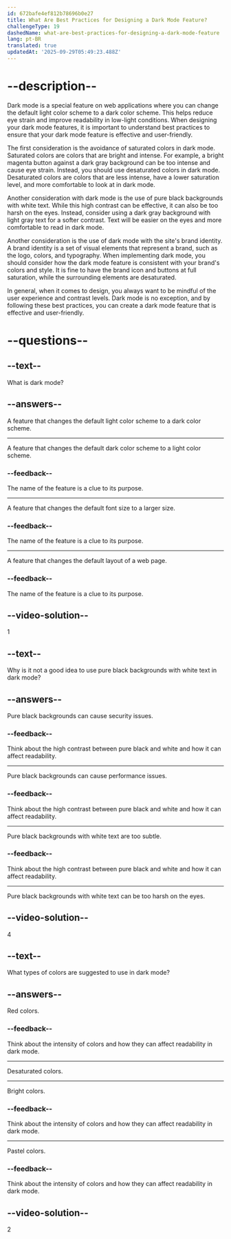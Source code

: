 ```yaml
---
id: 672bafe4ef812b78696b0e27
title: What Are Best Practices for Designing a Dark Mode Feature?
challengeType: 19
dashedName: what-are-best-practices-for-designing-a-dark-mode-feature
lang: pt-BR
translated: true
updatedAt: '2025-09-29T05:49:23.488Z'
---
```


# --description--

Dark mode is a special feature on web applications where you can change the default light color scheme to a dark color scheme. This helps reduce eye strain and improve readability in low-light conditions. When designing your dark mode features, it is important to understand best practices to ensure that your dark mode feature is effective and user-friendly.

The first consideration is the avoidance of saturated colors in dark mode. Saturated colors are colors that are bright and intense. For example, a bright magenta button against a dark gray background can be too intense and cause eye strain. Instead, you should use desaturated colors in dark mode. Desaturated colors are colors that are less intense, have a lower saturation level, and more comfortable to look at in dark mode.

Another consideration with dark mode is the use of pure black backgrounds with white text. While this high contrast can be effective, it can also be too harsh on the eyes. Instead, consider using a dark gray background with light gray text for a softer contrast. Text will be easier on the eyes and more comfortable to read in dark mode.

Another consideration is the use of dark mode with the site's brand identity. A brand identity is a set of visual elements that represent a brand, such as the logo, colors, and typography. When implementing dark mode, you should consider how the dark mode feature is consistent with your brand's colors and style. It is fine to have the brand icon and buttons at full saturation, while the surrounding elements are desaturated.

In general, when it comes to design, you always want to be mindful of the user experience and contrast levels. Dark mode is no exception, and by following these best practices, you can create a dark mode feature that is effective and user-friendly.

# --questions--

## --text--

What is dark mode?

## --answers--

A feature that changes the default light color scheme to a dark color scheme.

---

A feature that changes the default dark color scheme to a light color scheme.

### --feedback--

The name of the feature is a clue to its purpose.

---

A feature that changes the default font size to a larger size.

### --feedback--

The name of the feature is a clue to its purpose.

---

A feature that changes the default layout of a web page.

### --feedback--

The name of the feature is a clue to its purpose.

## --video-solution--

1

## --text--

Why is it not a good idea to use pure black backgrounds with white text in dark mode?

## --answers--

Pure black backgrounds can cause security issues.

### --feedback--

Think about the high contrast between pure black and white and how it can affect readability.

---

Pure black backgrounds can cause performance issues.

### --feedback--

Think about the high contrast between pure black and white and how it can affect readability.

---

Pure black backgrounds with white text are too subtle.

### --feedback--

Think about the high contrast between pure black and white and how it can affect readability.

---

Pure black backgrounds with white text can be too harsh on the eyes.

## --video-solution--

4

## --text--

What types of colors are suggested to use in dark mode?

## --answers--

Red colors.

### --feedback--

Think about the intensity of colors and how they can affect readability in dark mode.

---

Desaturated colors.

---

Bright colors.

### --feedback--

Think about the intensity of colors and how they can affect readability in dark mode.

---

Pastel colors.

### --feedback--

Think about the intensity of colors and how they can affect readability in dark mode.

## --video-solution--

2
